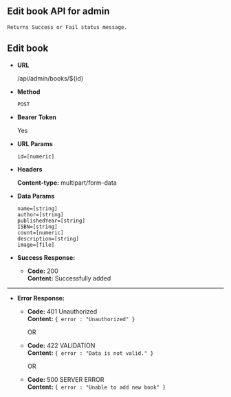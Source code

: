 **Edit book API for admin**
----
    Returns Success or Fail status message.

## Edit book

* **URL**

  /api/admin/books/${id}

* **Method**

  `POST`

* **Bearer Token**

  Yes

* **URL Params**

  `id=[numeric]` <br/>

* **Headers**

  **Content-type:** multipart/form-data

* **Data Params**

  `name=[string]` <br/>
  `author=[string]` <br/>
  `publishedYear=[string]` <br/>
  `ISBN=[string]` <br/>
  `count=[numeric]` <br/>
  `description=[string]` <br/>
  `image=[file]` <br/>

* **Success Response:**

    * **Code:** 200 <br/>
      **Content:** Successfully added

----

* **Error Response:**

    * **Code:** 401 Unauthorized <br />
      **Content:** `{ error : "Unauthorized" }`

      OR

    * **Code:** 422 VALIDATION <br />
      **Content:** `{ error : "Data is not valid." }`

      OR

    * **Code:** 500 SERVER ERROR <br />
      **Content:** `{ error : "Unable to add new book" }`

